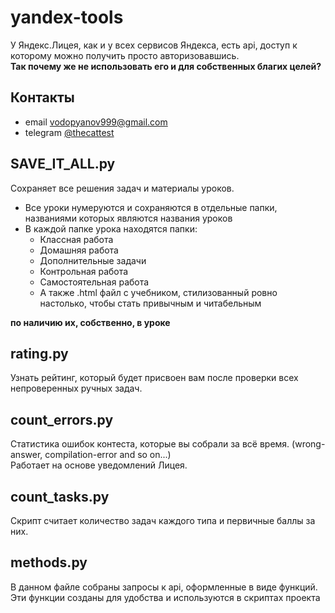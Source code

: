 # yandex-tools
У Яндекс.Лицея, как и у всех сервисов Яндекса, есть api, доступ к которому можно получить просто авторизовавшись.  
**Так почему же не использовать его и для собственных благих целей?**  

## Контакты
* email vodopyanov999@gmail.com
* telegram [@thecattest](https://telegram.im/@thecattest)

## SAVE_IT_ALL.py
Сохраняет все решения задач и материалы уроков.  
* Все уроки нумеруются и сохраняются в отдельные папки, названиями которых являются названия уроков
* В каждой папке урока находятся папки:
  * Классная работа
  * Домашняя работа
  * Дополнительные задачи
  * Контрольная работа
  * Самостоятельная работа
  * А также .html файл с учебником, стилизованный ровно настолько, чтобы стать привычным и читабельным 
  
**по наличию их, собственно, в уроке**

## rating.py
Узнать рейтинг, который будет присвоен вам после проверки всех непроверенных ручных задач.

## count_errors.py
Статистика ошибок контеста, которые вы собрали за всё время. (wrong-answer, compilation-error and so on...)  
Работает на основе уведомлений Лицея.  

## count_tasks.py
Скрипт считает количество задач каждого типа и первичные баллы за них.  

## methods.py
В данном файле собраны запросы к api, оформленные в виде функций. Эти функции созданы для удобства и используются в скриптах проекта  
  
